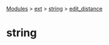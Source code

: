 [Modules](../../index.md) > [ext](../index.md) > [string](./index.md) > [edit_distance]()

# string

